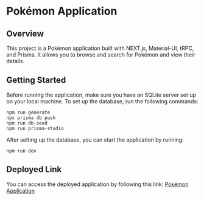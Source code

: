 # Pokémon Application

## Overview

This project is a Pokémon application built with NEXT.js, Material-UI, tRPC, and Prisma. It allows you to browse and search for Pokémon and view their details.

## Getting Started

Before running the application, make sure you have an SQLite server set up on your local machine. To set up the database, run the following commands:

```
npm run generate
npx prisma db push
npm run db-seed
npm run prisma-studio
```

After setting up the database, you can start the application by running:

`npm run dev`



## Deployed Link

You can access the deployed application by following this link: [Pokémon Application](https://madverse-pokemon-e9tnqh7r7-sadiqonemail-gmailcom.vercel.app/)
